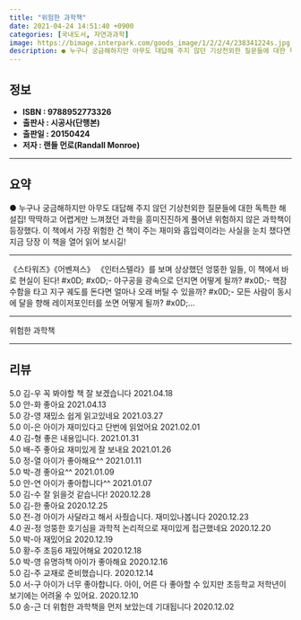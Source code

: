 ```yaml
---
title: "위험한 과학책"
date: 2021-04-24 14:51:40 +0900
categories: [국내도서, 자연과과학]
image: https://bimage.interpark.com/goods_image/1/2/2/4/238341224s.jpg
description: ● 누구나 궁금해하지만 아무도 대답해 주지 않던 기상천외한 질문들에 대한 독특한 해설집! 딱딱하고 어렵게만 느껴졌던 과학을 흥미진진하게 풀어낸 위험하지 않은 과학책이 등장했다. 이 책에서 가장 위험한 건 책이 주는 재미와 흡입력이라는 사실을 눈치 챘다면 지금 당장 이 책을 열어 읽어
---
```


## **정보**

- **ISBN : 9788952773326**
- **출판사 : 시공사(단행본)**
- **출판일 : 20150424**
- **저자 : 랜들 먼로(Randall Monroe)**

------



## **요약**

●  누구나 궁금해하지만 아무도 대답해 주지 않던 기상천외한 질문들에 대한 독특한 해설집! 딱딱하고 어렵게만 느껴졌던 과학을 흥미진진하게 풀어낸 위험하지 않은 과학책이 등장했다. 이 책에서 가장 위험한 건 책이 주는 재미와 흡입력이라는 사실을 눈치 챘다면 지금 당장 이 책을 열어 읽어 보시길!

------

《스타워즈》《어벤져스》 《인터스텔라》를 보며 상상했던 엉뚱한 일들, 이 책에서 바로 현실이 된다! #x0D; #x0D;- 야구공을 광속으로 던지면 어떻게 될까? #x0D;- 핵잠수함을 타고 지구 궤도를 돈다면 얼마나 오래 버틸 수 있을까? #x0D;- 모든 사람이 동시에 달을 향해 레이저포인터를 쏘면 어떻게 될까? #x0D;... 

------


위험한 과학책 

------


## **리뷰** 

5.0 김-우 꼭 봐야할 책 잘 보겠습니다 2021.04.18 <br/>5.0 안-화 좋아요 2021.04.13 <br/>5.0 강-영 재밌소 쉽게 읽고있네요 2021.03.27 <br/>5.0 이-은 아이가 재미있다고 단번에 읽었어요 2021.02.01 <br/>4.0 김-형 좋은 내용입니다. 2021.01.31 <br/>5.0 배-주 좋아요 재미있게 잘 보내요 2021.01.26 <br/>5.0 정-열 아이가 좋아해요^^ 2021.01.11 <br/>5.0 박-경 좋아요^^ 2021.01.09 <br/>5.0 안-연 아이가 좋아합니다^^ 2021.01.07 <br/>5.0 김-수 잘 읽을것 같습니다! 2020.12.28 <br/>5.0 김-한 좋아요  2020.12.25 <br/>5.0 전-경 아이가 사달라고 해서 사줬습니다. 재미있나봅니다 2020.12.23 <br/>4.0 권-정 엉뚱한 호기심을 과학적 논리적으로 재미있게 접근했네요 2020.12.20 <br/>5.0 박-아 재밌어요 2020.12.19 <br/>5.0 황-주 초등6 재밌어해요 2020.12.18 <br/>5.0 박-영 유명햐책 아이가 좋아해요 2020.12.16 <br/>5.0 김-주 교재로 준비했습니다. 2020.12.14 <br/>5.0 서-구 아이가 너무 좋아합니다. 아이, 어른 다 좋아할 수 있지만 초등학교 저학년이 보기에는 어려울 수 있어요. 2020.12.10 <br/>5.0 송-근 더 위험한 과학책을 먼저 보았는데 기대됩니다  2020.12.02 <br/>